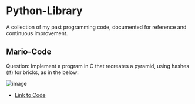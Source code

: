# Python-Library
A collection of my past programming code, documented for reference and continuous improvement.

## Mario-Code
Question: Implement a program in C that recreates a pyramid, using hashes (#) for bricks, as in the below:

![image](https://github.com/user-attachments/assets/4cb91006-7a56-4e8c-b67d-4aab307c108d)

- <a href= "https://github.com/MR-S92/Python-Library/blob/main/mario.c">Link to Code </a>
